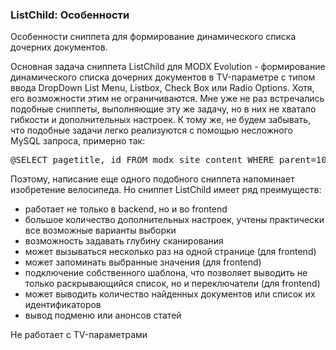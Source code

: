 
<meta http-equiv="Content-Type" content="text/html; charset=utf-8">
<h3>ListChild: Особенности </h3> 
Особенности cниппетa для формирование динамического списка дочерних документов.	
<br>
<p>Основная задача сниппета <span class="text-bold">ListChild</span> для MODX Evolution - формирование динамического списка дочерних документов в TV-параметре с типом ввода <span class="text-bold">DropDown List Menu</span>, <span class="text-bold">Listbox</span>, <span class="text-bold">Check Box</span> или <span class="text-bold">Radio Options</span>. Хотя, его возможности этим не ограничиваются. Мне уже не раз встречались подобные сниппеты, выполняющие эту же задачу, но в них не хватало гибкости и дополнительных настроек. К тому же, не будем забывать, что подобные задачи легко реализуются с помощью несложного MySQL запроса, примерно так:</p>
<pre class="brush: php;">@SELECT pagetitle, id FROM modx_site_content WHERE parent=10 and published=1 and deleted=0</pre>
<p>Поэтому, написание еще одного подобного сниппета напоминает изобретение велосипеда. Но сниппет <span class="text-bold">ListChild</span> имеет ряд преимуществ:</p>
<ul>
<li>работает не только в <span class="text-bold">backend</span>, но и во <span class="text-bold">frontend</span></li>
<li>большое количество дополнительных настроек, учтены практически все возможные варианты выборки</li>
<li>возможность задавать глубину сканирования</li>
<li>может вызываться несколько раз на одной странице (для frontend)</li>
<li>может запоминать выбранные значения (для frontend)</li>
<li>подключение собственного шаблона, что позволяет выводить не только раскрывающийся список, но и переключатели (для frontend)</li>
<li>может выводить количество найденных документов или список их идентификаторов</li>
<li>вывод подменю или анонсов статей</li>
</ul>
<p class="alert alert-danger">Не работает с TV-параметрами</p>